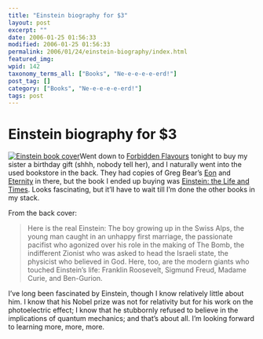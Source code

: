 ```yaml
---
title: "Einstein biography for $3"
layout: post
excerpt: ""
date: 2006-01-25 01:56:33
modified: 2006-01-25 01:56:33
permalink: 2006/01/24/einstein-biography/index.html
featured_img: 
wpid: 142
taxonomy_terms_all: ["Books", "Ne-e-e-e-e-erd!"]
post_tag: []
category: ["Books", "Ne-e-e-e-e-erd!"]
tags: post
---
```


# Einstein biography for $3

[![Einstein book cover](http://ec1.images-amazon.com/images/P/038001159X.01._LZZZ_.jpg)](http://amazon.com/exec/obidos/tg/detail/-/038001159X)Went down to [Forbidden Flavours](http://www.forbiddenflavours.com/the_stores.htm) tonight to buy my sister a birthday gift (shhh, nobody tell her), and I naturally went into the used bookstore in the back. They had copies of Greg Bear’s [Eon](http://www.amazon.com/exec/obidos/tg/detail/-/0812520475) and [Eternity](http://www.amazon.com/exec/obidos/tg/detail/-/0446601888/qid=1138153831) in there, but the book I ended up buying was [Einstein: the Life and Times](http://amazon.com/exec/obidos/tg/detail/-/038001159X). Looks fascinating, but it’ll have to wait till I’m done the other books in my stack.

From the back cover:

> Here is the real Einstein: The boy growing up in the Swiss Alps, the young man caught in an unhappy first marriage, the passionate pacifist who agonized over his role in the making of The Bomb, the indifferent Zionist who was asked to head the Israeli state, the physicist who believed in God. Here, too, are the modern giants who touched Einstein’s life: Franklin Roosevelt, Sigmund Freud, Madame Curie, and Ben-Gurion.

I’ve long been fascinated by Einstein, though I know relatively little about him. I know that his Nobel prize was not for relativity but for his work on the photoelectric effect; I know that he stubbornly refused to believe in the implications of quantum mechanics; and that’s about all. I’m looking forward to learning more, more, more.